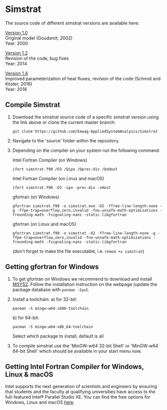 # Simstrat

The source code of different simstrat versions are available here:

[Version 1.0](https://github.com/Eawag-AppliedSystemAnalysis/Simstrat/releases/tag/V1.0)  
Original model (Goudsmit, 2002)  
Year: 2000  

[Version 1.2](https://github.com/Eawag-AppliedSystemAnalysis/Simstrat/releases/tag/V1.2)  
Revision of the code, bug fixes  
Year: 2014  

[Version 1.4](https://github.com/Eawag-AppliedSystemAnalysis/Simstrat/releases/tag/V1.4)  
Improved parameterization of heat fluxes, revision of the code (Schmid and Köster, 2016)  
Year: 2016  

## Compile Simstrat

1. Download the simstrat source code of a specific simstrat version using the link above or clone the current master branch:

   ```
   git clone https://github.com/Eawag-AppliedSystemAnalysis/Simstrat
   ```

2. Navigate to the 'source' folder within the repository.

3. Depending on the compiler on your system run the following command:

   Intel Fortran Compiler (on Windows)
   ```
   ifort simstrat.f90 /O3 /Qipo /Qprec-div /QxHost
   ```

   Intel Fortran Compiler (on Linux and macOS)
   ```
   ifort simstrat.f90 -O3 -ipo -prec-div -xHost
   ```

   gfortran (on Windows)
   ```
   gfortran simstrat.f90 -o simstrat.exe -O2 -ffree-line-length-none -g -ffpe-trap=overflow,zero,invalid -fno-unsafe-math-optimizations -frounding-math -fsignaling-nans -static-libgfortran
   ```

   gfortran (on Linux and macOS)
   ```
   gfortran simstrat.f90 -o simstrat -O2 -ffree-line-length-none -g -ffpe-trap=overflow,zero,invalid -fno-unsafe-math-optimizations -frounding-math -fsignaling-nans -static-libgfortran
   ```
   (don't forget to make the file executable, i.e. `chmod +x simstrat`)

## Getting gfortran for Windows

1. To get gfortran on Windows we recommend to download and install [MSYS2](http://www.msys2.org/). Follow the installation instruction on the webpage (update the package database with `pacman -Syu`).

2. Install a toolchain:
   a) for 32-bit:
      ```
      pacman -S mingw-w64-i686-toolchain
      ```
   b) for 64-bit:
      ```
      pacman -S mingw-w64-x86_64-toolchain
      ```
   Select which package to install, default is all

3. To compile simstrat use the 'MinGW-w64 32-bit Shell' or 'MinGW-w64 64-bit Shell' which should be available in your start menu now.

## Getting Intel Fortran Compiler for Windows, Linux & macOS

Intel supports the next generation of scientists and engineers by ensuring that students and the faculty at qualifying universities have access to the full-featured Intel® Parallel Studio XE.
You can find the free options for Windows, Linux and macOS [here](https://software.intel.com/en-us/parallel-studio-xe/choose-download).
